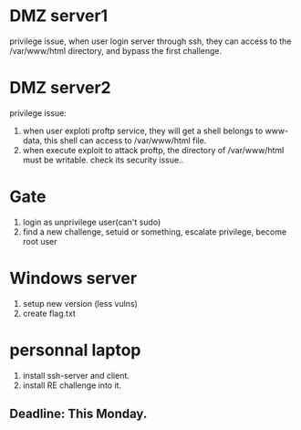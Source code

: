 # DMZ server1
privilege issue, when user login server through ssh, they can access to the /var/www/html directory, and bypass the first challenge.

# DMZ server2
privilege issue:
  1. when user exploti proftp service, they will get a shell belongs to www-data, this shell can access to /var/www/html file.
  2. when execute exploit to attack proftp, the directory of /var/www/html must be writable. check its security issue..

# Gate
  1. login as unprivilege user(can't sudo)
  2. find a new challenge, setuid or something, escalate privilege, become root user
 
# Windows server
  1. setup new version (less vulns)
  2. create flag.txt
 
# personnal laptop
  1. install ssh-server and client.
  2. install RE challenge into it.
  

## Deadline: This Monday.
